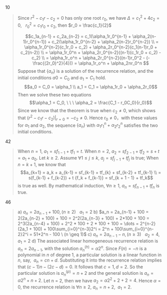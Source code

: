 10
> Since $r^2 - c_1r - c_2 = 0$ has only one root $r_0$, we have $\Delta = c_1^2 + 4c_2 = 0, \ \ \ r_0^2 = c_1r_0 + c_2$, then $r_0 = \frac{c_1}{2}$
> 
> $$c_1a_{n-1} + c_2a_{n-2} = c_1(\alpha_1r_0^{n-1} + \alpha_2(n-1)r_0^{n-1}) + c_2(\alpha_1r_0^{n-2} + \alpha_2(n-2)r_0^{n-2}) \\ = \alpha_1r_0^{n-2}(c_1r_0 + c_2) + \alpha_2r_0^{n-2}(c_1(n-1)r_0 + c_2(n-2)) \\ = \alpha_1r_0^n + \alpha_2r_0^{n-2}((n-1)(c_1r_0 + c_2) - c_2) \\ = \alpha_1r_o^n + \alpha_2r_0^{n-2}((n-1)r_0^2 - (-\frac{(2r_0)^2}{4})) = \alpha_1r_o^n + \alpha_2nr_0^n $$
> Suppose that $\{a_n\}$ is a solution of the recurrence relation, and the initial conditions $a0 = C_0$ and $a_1 = C_1$ hold. $$a_0 = C_0 = \alpha_1 \\ a_1 = C_1 = \alpha_1r_0 + \alpha_2r_0$$
> Then we solve these two equations $$\alpha_1 = C_0, \ \ \ \alpha_2 = \frac{C_1 - r_0C_0}{r_0}$$
> Since we know that the theorem is true when $c_2 \ne 0$, which shows that $(r^2 - c_1r - c_2)|_{r = 0} = -c_2 \ne 0$. Hence $r_0 \ne 0$，with these values for $\alpha_1$ and $\alpha_2$, the sequence $\{a_n\}$ with $\alpha_1r_1^n + \alpha_2r_2^n$ satisfies the two initial conditions.

42
> When $n = 1$, $a_1 = sf_{1-1} + tf_{1} = t$.
> When $n = 2$, $a_2 = sf_{2-1} + tf_{2} = s + t = a_1 + a_0$.
> Let $k \geq 2$. Assume $\forall 1 \leq j \leq k$, $a_j = sf_{j-1} + tf_j$ is true;
> When $n = k + 1$, we know that $$a_{k+1} = a_k + a_{k-1} = sf_{k-1} + tf_{k} + sf_{k-2} + tf_{k-1} \\ = s(f_{k-1} + f_{k-2}) + t {f_k + f_{k-1}} = sf_{k + 1 - 1} + tf_k$$ is true as well.
> By mathematical induction, $\forall n \geq 1, \ a_n = sf_{n-1} + tf_n$ is true. 

46
> a) $a_n = 2a_{n-1} + 100, (n \geq 2) \ \ \ a_1 = 2$
> b) $a_n = 2a_{n-1} + 100 = 2(2a_{n-2} + 100) + 100 = 2^2(2a_{n-3} + 100) + 2*100 + 100 = 2^3(2a_{n-4} + 100) + 2^2 * 100 + 2 * 100 + 100 = \dots = 2^{n-2}(2a_1 + 100) + 100\sum_{i=0}^{n-3}2^i = 2^n + 100\sum_{i=0}^{n-2}2^i = 51*2^n - 100 \ (n \geq 1)$
> c) $a_n = 2a_{n-1} - n, (n \geq 3) \ \ \ a_2 = 4, a_1 = 2$
> d) The associated linear homogeneous recurrence relation is $a_n = 2a_{n-1}$, with the solution $a_n^{(h)} = \alpha2^n$. Since $F(n) = -n$ is a polynomial in $n$ of degree $1$, a particular solution is a linear function in $n$, say, $\ a_n = cn + d$. Substituting it into the recurrence relation implies that $(c-1)n - (2c - d) = 0$. It follows that $c = 1, d = 2$. So the particular solution is $a_n^{(p)} = n + 2$ and the general solution is $a_n = \alpha2^n + n + 2$. Let n = 2, then we have $a_2 = \alpha2^2 + 2 + 2 = 4$. Hence $\alpha = 0$, the recurrence relation is $\forall n \geq 2, \ a_n = n + 2, \ \ a_1 = 2$.